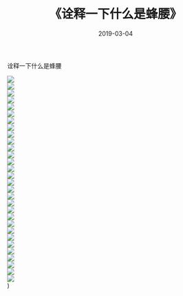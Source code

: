 ﻿---
layout: post
title:  《诠释一下什么是蜂腰》
date:   2019-03-04
img: http://img.660000.xyz/Sharelink/唯美/2019/诠释一下什么是蜂腰/000.jpg
categories: [美女, 清纯, 唯美]
---

诠释一下什么是蜂腰

  ![](http://img.660000.xyz/Sharelink/唯美/2019/诠释一下什么是蜂腰/001.jpg) <br> ![](http://img.660000.xyz/Sharelink/唯美/2019/诠释一下什么是蜂腰/002.jpg) <br> ![](http://img.660000.xyz/Sharelink/唯美/2019/诠释一下什么是蜂腰/003.jpg) <br> ![](http://img.660000.xyz/Sharelink/唯美/2019/诠释一下什么是蜂腰/004.jpg) <br> ![](http://img.660000.xyz/Sharelink/唯美/2019/诠释一下什么是蜂腰/005.jpg) <br> ![](http://img.660000.xyz/Sharelink/唯美/2019/诠释一下什么是蜂腰/006.jpg) <br> ![](http://img.660000.xyz/Sharelink/唯美/2019/诠释一下什么是蜂腰/007.jpg) <br> ![](http://img.660000.xyz/Sharelink/唯美/2019/诠释一下什么是蜂腰/008.jpg) <br> ![](http://img.660000.xyz/Sharelink/唯美/2019/诠释一下什么是蜂腰/009.jpg) <br> ![](http://img.660000.xyz/Sharelink/唯美/2019/诠释一下什么是蜂腰/010.jpg) <br> ![](http://img.660000.xyz/Sharelink/唯美/2019/诠释一下什么是蜂腰/011.jpg) <br> ![](http://img.660000.xyz/Sharelink/唯美/2019/诠释一下什么是蜂腰/012.jpg) <br> ![](http://img.660000.xyz/Sharelink/唯美/2019/诠释一下什么是蜂腰/013.jpg) <br> ![](http://img.660000.xyz/Sharelink/唯美/2019/诠释一下什么是蜂腰/014.jpg) <br> ![](http://img.660000.xyz/Sharelink/唯美/2019/诠释一下什么是蜂腰/015.jpg) <br> ![](http://img.660000.xyz/Sharelink/唯美/2019/诠释一下什么是蜂腰/016.jpg) <br> ![](http://img.660000.xyz/Sharelink/唯美/2019/诠释一下什么是蜂腰/017.jpg) <br> ![](http://img.660000.xyz/Sharelink/唯美/2019/诠释一下什么是蜂腰/018.jpg) <br> ![](http://img.660000.xyz/Sharelink/唯美/2019/诠释一下什么是蜂腰/019.jpg) <br> ![](http://img.660000.xyz/Sharelink/唯美/2019/诠释一下什么是蜂腰/020.jpg) <br> ![](http://img.660000.xyz/Sharelink/唯美/2019/诠释一下什么是蜂腰/021.jpg) <br> ![](http://img.660000.xyz/Sharelink/唯美/2019/诠释一下什么是蜂腰/022.jpg) <br> ![](http://img.660000.xyz/Sharelink/唯美/2019/诠释一下什么是蜂腰/023.jpg) <br> ![](http://img.660000.xyz/Sharelink/唯美/2019/诠释一下什么是蜂腰/024.jpg) <br> ![](http://img.660000.xyz/Sharelink/唯美/2019/诠释一下什么是蜂腰/025.jpg) <br> ![](http://img.660000.xyz/Sharelink/唯美/2019/诠释一下什么是蜂腰/026.jpg) <br> ![](http://img.660000.xyz/Sharelink/唯美/2019/诠释一下什么是蜂腰/027.jpg) <br> ![](http://img.660000.xyz/Sharelink/唯美/2019/诠释一下什么是蜂腰/028.jpg) <br> ![](http://img.660000.xyz/Sharelink/唯美/2019/诠释一下什么是蜂腰/029.jpg) <br> ![](http://img.660000.xyz/Sharelink/唯美/2019/诠释一下什么是蜂腰/030.jpg) <br>) <br>